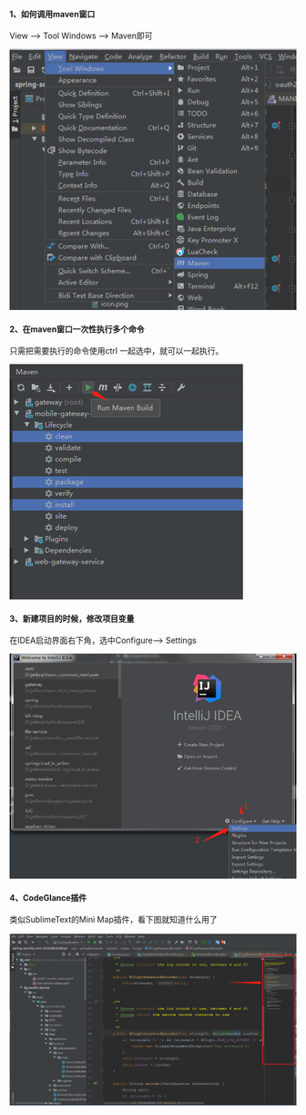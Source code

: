 #### 1、如何调用maven窗口

View --> Tool Windows --> Maven即可

![image-20210128162806736](images/image-20210128162806736.png)

#### 2、在maven窗口一次性执行多个命令

只需把需要执行的命令使用ctrl 一起选中，就可以一起执行。

![image-20210128163011859](images/image-20210128163011859.png)

#### 3、新建项目的时候，修改项目变量

在IDEA启动界面右下角，选中Configure--> Settings 

![image-20210129142206264](images/image-20210129142206264.png)



#### 4、CodeGlance插件

类似SublimeText的Mini Map插件，看下图就知道什么用了

![image-20210129143448316](images/image-20210129143448316.png)

